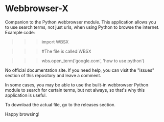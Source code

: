 # Webbrowser-X
Companion to the Python webbrowser module.
This application allows you to use search terms, not just urls, when using Python to browse the internet.
Example code:

>>> import WBSX

>>> #The file is called WBSX
    
>>> wbs.open_term('google.com', 'how to use python')

No official documentation site. If you need help, you can visit the "Issues" section of this repository and leave a comment.

In some cases, you may be able to use the built-in webbrowser Python module to search for certain terms, but not always, so that's why this application is useful.

To download the actual file, go to the releases section.

Happy browsing!
